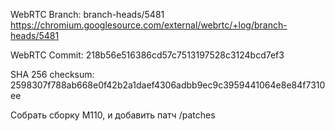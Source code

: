 WebRTC Branch: branch-heads/5481 https://chromium.googlesource.com/external/webrtc/+log/branch-heads/5481

WebRTC Commit: 218b56e516386cd57c7513197528c3124bcd7ef3

SHA 256 checksum: 2598307f788ab668e0f42b2a1daef4306adbb9ec9c3959441064e8e84f7310ee

Собрать сборку М110, и добавить патч /patches
